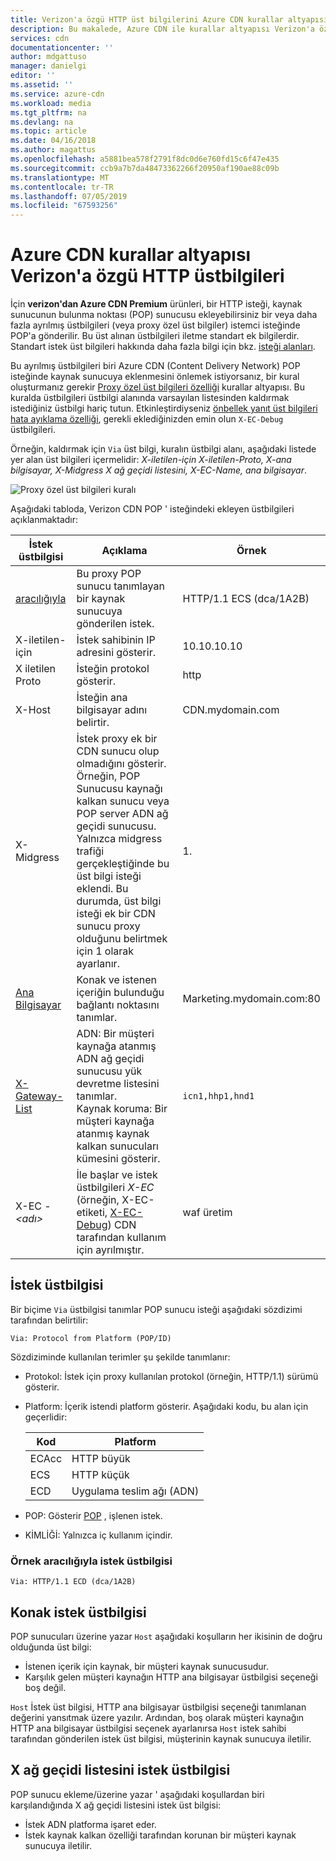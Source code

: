 ```yaml
---
title: Verizon'a özgü HTTP üst bilgilerini Azure CDN kurallar altyapısı için | Microsoft Docs
description: Bu makalede, Azure CDN ile kurallar altyapısı Verizon'a özgü HTTP üst bilgilerini kullanmayı açıklar.
services: cdn
documentationcenter: ''
author: mdgattuso
manager: danielgi
editor: ''
ms.assetid: ''
ms.service: azure-cdn
ms.workload: media
ms.tgt_pltfrm: na
ms.devlang: na
ms.topic: article
ms.date: 04/16/2018
ms.author: magattus
ms.openlocfilehash: a5881bea578f2791f8dc0d6e760fd15c6f47e435
ms.sourcegitcommit: ccb9a7b7da48473362266f20950af190ae88c09b
ms.translationtype: MT
ms.contentlocale: tr-TR
ms.lasthandoff: 07/05/2019
ms.locfileid: "67593256"
---
```

# <a name="verizon-specific-http-headers-for-azure-cdn-rules-engine"></a>Azure CDN kurallar altyapısı Verizon'a özgü HTTP üstbilgileri

İçin **verizon'dan Azure CDN Premium** ürünleri, bir HTTP isteği, kaynak sunucunun bulunma noktası (POP) sunucusu ekleyebilirsiniz bir veya daha fazla ayrılmış üstbilgileri (veya proxy özel üst bilgiler) istemci isteğinde POP'a gönderilir. Bu üst alınan üstbilgileri iletme standart ek bilgilerdir. Standart istek üst bilgileri hakkında daha fazla bilgi için bkz. [isteği alanları](https://en.wikipedia.org/wiki/List_of_HTTP_header_fields#Request_fields).

Bu ayrılmış üstbilgileri biri Azure CDN (Content Delivery Network) POP isteğinde kaynak sunucuya eklenmesini önlemek istiyorsanız, bir kural oluşturmanız gerekir [Proxy özel üst bilgileri özelliği](cdn-verizon-premium-rules-engine-reference-features.md#proxy-special-headers) kurallar altyapısı. Bu kuralda üstbilgileri üstbilgi alanında varsayılan listesinden kaldırmak istediğiniz üstbilgi hariç tutun. Etkinleştirdiyseniz [önbellek yanıt üst bilgileri hata ayıklama özelliği](cdn-verizon-premium-rules-engine-reference-features.md#debug-cache-response-headers), gerekli eklediğinizden emin olun `X-EC-Debug` üstbilgileri. 

Örneğin, kaldırmak için `Via` üst bilgi, kuralın üstbilgi alanı, aşağıdaki listede yer alan üst bilgileri içermelidir: *X-iletilen-için X-iletilen-Proto, X-ana bilgisayar, X-Midgress X ağ geçidi listesini, X-EC-Name, ana bilgisayar*. 

![Proxy özel üst bilgileri kuralı](./media/cdn-http-headers/cdn-proxy-special-header-rule.png)

Aşağıdaki tabloda, Verizon CDN POP ' isteğindeki ekleyen üstbilgileri açıklanmaktadır:

İstek üstbilgisi | Açıklama | Örnek
---------------|-------------|--------
[aracılığıyla](#via-request-header) | Bu proxy POP sunucu tanımlayan bir kaynak sunucuya gönderilen istek. | HTTP/1.1 ECS (dca/1A2B)
X-iletilen-için | İstek sahibinin IP adresini gösterir.| 10.10.10.10
X iletilen Proto | İsteğin protokol gösterir. | http
X-Host | İsteğin ana bilgisayar adını belirtir. | CDN.mydomain.com
X-Midgress | İstek proxy ek bir CDN sunucu olup olmadığını gösterir. Örneğin, POP Sunucusu kaynağı kalkan sunucu veya POP server ADN ağ geçidi sunucusu. <br />Yalnızca midgress trafiği gerçekleştiğinde bu üst bilgi isteği eklendi. Bu durumda, üst bilgi isteği ek bir CDN sunucu proxy olduğunu belirtmek için 1 olarak ayarlanır.| 1\.
[Ana Bilgisayar](#host-request-header) | Konak ve istenen içeriğin bulunduğu bağlantı noktasını tanımlar. | Marketing.mydomain.com:80
[X-Gateway-List](#x-gateway-list-request-header) | ADN: Bir müşteri kaynağa atanmış ADN ağ geçidi sunucusu yük devretme listesini tanımlar. <br />Kaynak koruma: Bir müşteri kaynağa atanmış kaynak kalkan sunucuları kümesini gösterir. | `icn1,hhp1,hnd1`
X-EC - _&lt;adı&gt;_ | İle başlar ve istek üstbilgileri *X-EC* (örneğin, X-EC-etiketi, [X-EC-Debug](cdn-http-debug-headers.md)) CDN tarafından kullanım için ayrılmıştır.| waf üretim

## <a name="via-request-header"></a>İstek üstbilgisi
Bir biçime `Via` üstbilgisi tanımlar POP sunucu isteği aşağıdaki sözdizimi tarafından belirtilir:

`Via: Protocol from Platform (POP/ID)` 

Sözdiziminde kullanılan terimler şu şekilde tanımlanır:
- Protokol: İstek için proxy kullanılan protokol (örneğin, HTTP/1.1) sürümü gösterir. 

- Platform: İçerik istendi platform gösterir. Aşağıdaki kodu, bu alan için geçerlidir: 

    Kod | Platform
    -----|---------
    ECAcc | HTTP büyük
    ECS   | HTTP küçük
    ECD   | Uygulama teslim ağı (ADN)

- POP: Gösterir [POP](cdn-pop-abbreviations.md) , işlenen istek. 

- KİMLİĞİ: Yalnızca iç kullanım içindir.

### <a name="example-via-request-header"></a>Örnek aracılığıyla istek üstbilgisi

`Via: HTTP/1.1 ECD (dca/1A2B)`

## <a name="host-request-header"></a>Konak istek üstbilgisi
POP sunucuları üzerine yazar `Host` aşağıdaki koşulların her ikisinin de doğru olduğunda üst bilgi:
- İstenen içerik için kaynak, bir müşteri kaynak sunucusudur.
- Karşılık gelen müşteri kaynağın HTTP ana bilgisayar üstbilgisi seçeneği boş değil.

`Host` İstek üst bilgisi, HTTP ana bilgisayar üstbilgisi seçeneği tanımlanan değerini yansıtmak üzere yazılır.
Ardından, boş olarak müşteri kaynağın HTTP ana bilgisayar üstbilgisi seçenek ayarlanırsa `Host` istek sahibi tarafından gönderilen istek üst bilgisi, müşterinin kaynak sunucuya iletilir.

## <a name="x-gateway-list-request-header"></a>X ağ geçidi listesini istek üstbilgisi
POP sunucu ekleme/üzerine yazar ' aşağıdaki koşullardan biri karşılandığında X ağ geçidi listesini istek üst bilgisi:
- İstek ADN platforma işaret eder.
- İstek kaynak kalkan özelliği tarafından korunan bir müşteri kaynak sunucuya iletilir.

